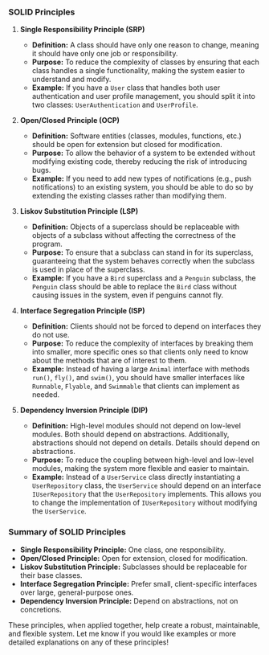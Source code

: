 ### SOLID Principles

1. **Single Responsibility Principle (SRP)**
   - **Definition:** A class should have only one reason to change, meaning it should have only one job or responsibility.
   - **Purpose:** To reduce the complexity of classes by ensuring that each class handles a single functionality, making the system easier to understand and modify.
   - **Example:** If you have a `User` class that handles both user authentication and user profile management, you should split it into two classes: `UserAuthentication` and `UserProfile`.

2. **Open/Closed Principle (OCP)**
   - **Definition:** Software entities (classes, modules, functions, etc.) should be open for extension but closed for modification.
   - **Purpose:** To allow the behavior of a system to be extended without modifying existing code, thereby reducing the risk of introducing bugs.
   - **Example:** If you need to add new types of notifications (e.g., push notifications) to an existing system, you should be able to do so by extending the existing classes rather than modifying them.

3. **Liskov Substitution Principle (LSP)**
   - **Definition:** Objects of a superclass should be replaceable with objects of a subclass without affecting the correctness of the program.
   - **Purpose:** To ensure that a subclass can stand in for its superclass, guaranteeing that the system behaves correctly when the subclass is used in place of the superclass.
   - **Example:** If you have a `Bird` superclass and a `Penguin` subclass, the `Penguin` class should be able to replace the `Bird` class without causing issues in the system, even if penguins cannot fly.

4. **Interface Segregation Principle (ISP)**
   - **Definition:** Clients should not be forced to depend on interfaces they do not use.
   - **Purpose:** To reduce the complexity of interfaces by breaking them into smaller, more specific ones so that clients only need to know about the methods that are of interest to them.
   - **Example:** Instead of having a large `Animal` interface with methods `run()`, `fly()`, and `swim()`, you should have smaller interfaces like `Runnable`, `Flyable`, and `Swimmable` that clients can implement as needed.

5. **Dependency Inversion Principle (DIP)**
   - **Definition:** High-level modules should not depend on low-level modules. Both should depend on abstractions. Additionally, abstractions should not depend on details. Details should depend on abstractions.
   - **Purpose:** To reduce the coupling between high-level and low-level modules, making the system more flexible and easier to maintain.
   - **Example:** Instead of a `UserService` class directly instantiating a `UserRepository` class, the `UserService` should depend on an interface `IUserRepository` that the `UserRepository` implements. This allows you to change the implementation of `IUserRepository` without modifying the `UserService`.

### Summary of SOLID Principles

- **Single Responsibility Principle:** One class, one responsibility.
- **Open/Closed Principle:** Open for extension, closed for modification.
- **Liskov Substitution Principle:** Subclasses should be replaceable for their base classes.
- **Interface Segregation Principle:** Prefer small, client-specific interfaces over large, general-purpose ones.
- **Dependency Inversion Principle:** Depend on abstractions, not on concretions.

These principles, when applied together, help create a robust, maintainable, and flexible system. Let me know if you would like examples or more detailed explanations on any of these principles!
